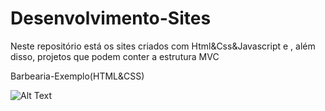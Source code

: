 # Desenvolvimento-Sites
Neste repositório está os sites criados com Html&amp;Css&amp;Javascript e , além disso, projetos que podem conter a estrutura MVC

Barbearia-Exemplo(HTML&CSS)


![Alt Text](https://media.giphy.com/media/3BNQwJdsdqTuWgNy4x/giphy.gif)
